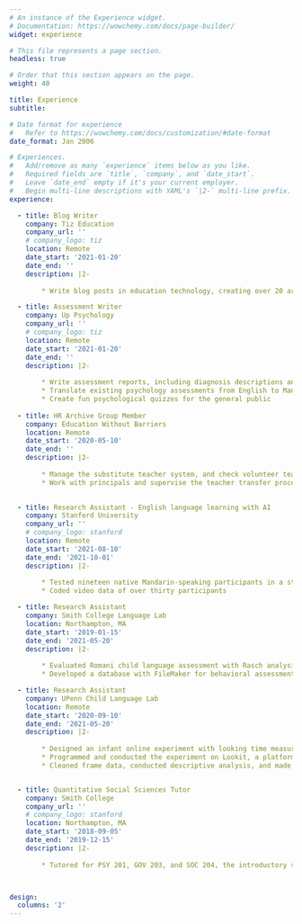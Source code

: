 ```yaml
---
# An instance of the Experience widget.
# Documentation: https://wowchemy.com/docs/page-builder/
widget: experience

# This file represents a page section.
headless: true

# Order that this section appears on the page.
weight: 40

title: Experience
subtitle:

# Date format for experience
#   Refer to https://wowchemy.com/docs/customization/#date-format
date_format: Jan 2006

# Experiences.
#   Add/remove as many `experience` items below as you like.
#   Required fields are `title`, `company`, and `date_start`.
#   Leave `date_end` empty if it's your current employer.
#   Begin multi-line descriptions with YAML's `|2-` multi-line prefix.
experience:

  - title: Blog Writer
    company: Tiz Education
    company_url: ''
    # company_logo: tiz
    location: Remote
    date_start: '2021-01-20'
    date_end: ''
    description: |2-
    
        * Write blog posts in education technology, creating over 20 articles and accumulating more than 4000 views

  - title: Assessment Writer
    company: Up Psychology
    company_url: ''
    # company_logo: tiz
    location: Remote
    date_start: '2021-01-20'
    date_end: ''
    description: |2-
    
        * Write assessment reports, including diagnosis descriptions and suggestions for school psychology counselors
        * Translate existing psychology assessments from English to Mandarin
        * Create fun psychological quizzes for the general public
    
  - title: HR Archive Group Member
    company: Education Without Barriers
    location: Remote
    date_start: '2020-05-10'
    date_end: ''
    description: |2-
        
        * Manage the substitute teacher system, and check volunteer teachers' substitution status regularly
        * Work with principals and supervise the teacher transfer process among schools    

        
  - title: Research Assistant - English language learning with AI
    company: Stanford University
    company_url: ''
    # company_logo: stanford
    location: Remote
    date_start: '2021-08-10'
    date_end: '2021-10-01'
    description: |2-
        
        * Tested nineteen native Mandarin-speaking participants in a study investigating their use of English with AI partners
        * Coded video data of over thirty participants        

  - title: Research Assistant
    company: Smith College Language Lab
    location: Northampton, MA
    date_start: '2019-01-15'
    date_end: '2021-05-20'
    description: |2-
        
        * Evaluated Romani child language assessment with Rasch analysis in R and Winsteps by inspecting outfits and Cronbach's alpha, and made suggestions for improvement with DIF analysis
        * Developed a database with FileMaker for behavioral assessment of Mandarin-speaking 0-to-36-months-old infants in China, which was piloted in a kindergarten

  - title: Research Assistant
    company: UPenn Child Language Lab
    location: Remote
    date_start: '2020-09-10'
    date_end: '2021-05-20'
    description: |2-
        
        * Designed an infant online experiment with looking time measurement with a graduate student and PI
        * Programmed and conducted the experiment on Lookit, a platform that allows developmental psychologists to conduct online experiments on infants and children
        * Cleaned frame data, conducted descriptive analysis, and made visualizations in R


  - title: Quantitative Social Sciences Tutor
    company: Smith College
    company_url: ''
    # company_logo: stanford
    location: Northampton, MA
    date_start: '2018-09-05'
    date_end: '2019-12-15'
    description: |2-
        
        * Tutored for PSY 201, GOV 203, and SOC 204, the introductory statistics courses in the Psychology, Government and Sociology departments for around 5 hours per week        



design:
  columns: '2'
---
```

